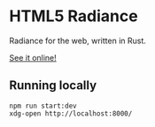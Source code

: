 # HTML5 Radiance

Radiance for the web, written in Rust.

[See it online!](https://zbanks.github.io/radiance-web/dist/index.html)

## Running locally

    npm run start:dev
    xdg-open http://localhost:8000/
